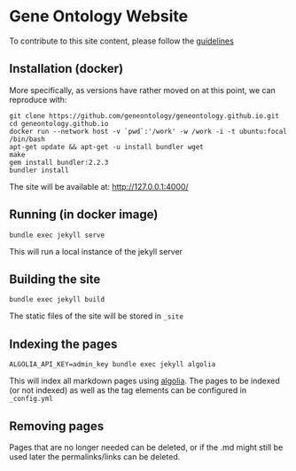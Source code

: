 # Gene Ontology Website

To contribute to this site content, please follow the [guidelines](/HOWTO.md)

## Installation (docker)

More specifically, as versions have rather moved on at this point, we can reproduce with:

```
git clone https://github.com/geneontology/geneontology.github.io.git
cd geneontology.github.io
docker run --network host -v `pwd`:'/work' -w /work -i -t ubuntu:focal /bin/bash
apt-get update && apt-get -u install bundler wget
make
gem install bundler:2.2.3
bundler install
```
The site will be available at: http://127.0.0.1:4000/ 

## Running (in docker image)
```
bundle exec jekyll serve
```
This will run a local instance of the jekyll server

## Building the site
```
bundle exec jekyll build
```
The static files of the site will be stored in `_site`

## Indexing the pages
```
ALGOLIA_API_KEY=admin_key bundle exec jekyll algolia
```
This will index all markdown pages using [algolia](https://www.algolia.com). The pages to be indexed (or not indexed) as well as the tag elements can be configured in `_config.yml`

## Removing pages

Pages that are no longer needed can be deleted, or if the .md might still be used later the permalinks/links can be deleted.
